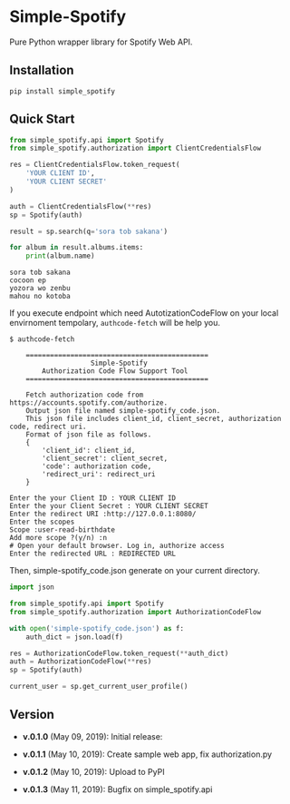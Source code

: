 # Simple-Spotify

Pure Python wrapper library for Spotify Web API.


## Installation

```
pip install simple_spotify
```

## Quick Start

```python
from simple_spotify.api import Spotify
from simple_spotify.authorization import ClientCredentialsFlow

res = ClientCredentialsFlow.token_request(
    'YOUR CLIENT ID',
    'YOUR CLIENT SECRET'
)

auth = ClientCredentialsFlow(**res)
sp = Spotify(auth)

result = sp.search(q='sora tob sakana')

for album in result.albums.items:
    print(album.name)
```

```
sora tob sakana
cocoon ep
yozora wo zenbu
mahou no kotoba
```

If you execute endpoint which need AutotizationCodeFlow on your local envirnoment tempolary, 
`authcode-fetch` will be help you.

```
$ authcode-fetch

    =============================================
                    Simple-Spotify
        Authorization Code Flow Support Tool
    =============================================

    Fetch authorization code from https://accounts.spotify.com/authorize.
    Output json file named simple-spotify_code.json.
    This json file includes client_id, client_secret, authorization code, redirect uri.
    Format of json file as follows.
    {
        'client_id': client_id,
        'client_secret': client_secret,
        'code': authorization code,
        'redirect_uri': redirect_uri
    }

Enter the your Client ID : YOUR CLIENT ID
Enter the your Client Secret : YOUR CLIENT SECRET
Enter the redirect URI :http://127.0.0.1:8080/
Enter the scopes
Scope :user-read-birthdate
Add more scope ?(y/n) :n
# Open your default browser. Log in, authorize access
Enter the redirected URL : REDIRECTED URL
```

Then, simple-spotify_code.json generate on your current directory.

```python
import json

from simple_spotify.api import Spotify
from simple_spotify.authorization import AuthorizationCodeFlow

with open('simple-spotify_code.json') as f:
    auth_dict = json.load(f)

res = AuthorizationCodeFlow.token_request(**auth_dict)
auth = AuthorizationCodeFlow(**res)
sp = Spotify(auth)

current_user = sp.get_current_user_profile()

```

## Version

-  **v.0.1.0** (May 09, 2019): Initial release: 

-  **v.0.1.1** (May 10, 2019): Create sample web app, fix authorization.py

-  **v.0.1.2** (May 10, 2019): Upload to PyPI

-  **v.0.1.3** (May 11, 2019): Bugfix on simple_spotify.api

